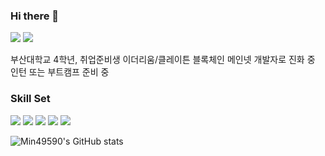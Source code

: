 ### Hi there 👋

<!--
**min49590/min49590** is a ✨ _special_ ✨ repository because its `README.md` (this file) appears on your GitHub profile.

Here are some ideas to get you started:

- 🔭 I’m currently working on ...
- 🌱 I’m currently learning ...
- 👯 I’m looking to collaborate on ...
- 🤔 I’m looking for help with ...
- 💬 Ask me about ...
- 📫 How to reach me: ...
- 😄 Pronouns: ...
- ⚡ Fun fact: ...
-->

<a href="https://velog.io/@min49590" target="_blank"><img src="https://img.shields.io/badge/Velog-000000?style=for-the-badge&logo=velog&logoColor=20C997"/></a>
<a href="https://insengnewbie.tistory.com" target="_blank"><img src="https://img.shields.io/badge/Tistory-FFFFFF?style=for-the-badge&logo=tistory&logoColor=000000"/></a>

부산대학교 4학년, 취업준비생
이더리움/클레이튼 블록체인 메인넷 개발자로 진화 중
인턴 또는 부트캠프 준비 중

### Skill Set
<a target="_blank"><img src="https://img.shields.io/badge/CPP-FFFFFF?style=flat-square&logo=c++&logoColor=00599C"/></a>
<a target="_blank"><img src="https://img.shields.io/badge/JS-FFFFFF?style=flat-square&logo=javascript&logoColor=F7DF1E"/></a>
<a target="_blank"><img src="https://img.shields.io/badge/Python-000000?style=flat-square&logo=python&logoColor=3776AB"/></a>
<a target="_blank"><img src="https://img.shields.io/badge/Solidity-FFFFFF?style=flat-square&logo=solidity&logoColor=363636"/></a>
<a target="_blank"><img src="https://img.shields.io/badge/Ethereum-FFFFFF?style=flat-square&logo=ethereum&logoColor=3C3C3D"/></a>


![Min49590's GitHub stats](https://github-readme-stats.vercel.app/api?username=min49590&show_icons=true&theme=radical)
